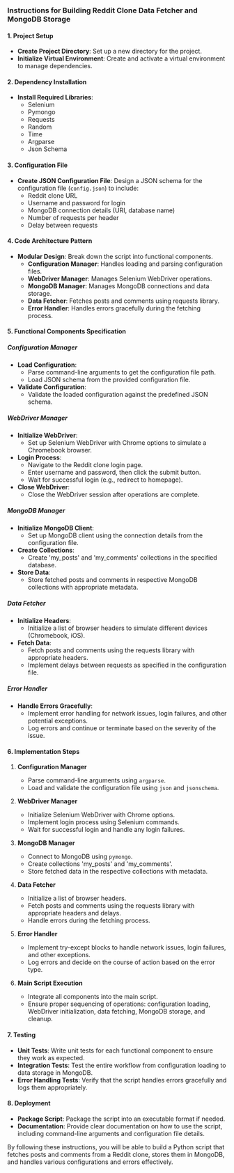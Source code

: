 ### Instructions for Building Reddit Clone Data Fetcher and MongoDB Storage

#### 1. Project Setup
   - **Create Project Directory**: Set up a new directory for the project.
   - **Initialize Virtual Environment**: Create and activate a virtual environment to manage dependencies.

#### 2. Dependency Installation
   - **Install Required Libraries**:
     - Selenium
     - Pymongo
     - Requests
     - Random
     - Time
     - Argparse
     - Json Schema

#### 3. Configuration File
   - **Create JSON Configuration File**: Design a JSON schema for the configuration file (`config.json`) to include:
     - Reddit clone URL
     - Username and password for login
     - MongoDB connection details (URI, database name)
     - Number of requests per header
     - Delay between requests

#### 4. Code Architecture Pattern
   - **Modular Design**: Break down the script into functional components.
     - **Configuration Manager**: Handles loading and parsing configuration files.
     - **WebDriver Manager**: Manages Selenium WebDriver operations.
     - **MongoDB Manager**: Manages MongoDB connections and data storage.
     - **Data Fetcher**: Fetches posts and comments using requests library.
     - **Error Handler**: Handles errors gracefully during the fetching process.

#### 5. Functional Components Specification

##### Configuration Manager
   - **Load Configuration**:
     - Parse command-line arguments to get the configuration file path.
     - Load JSON schema from the provided configuration file.
   - **Validate Configuration**:
     - Validate the loaded configuration against the predefined JSON schema.

##### WebDriver Manager
   - **Initialize WebDriver**:
     - Set up Selenium WebDriver with Chrome options to simulate a Chromebook browser.
   - **Login Process**:
     - Navigate to the Reddit clone login page.
     - Enter username and password, then click the submit button.
     - Wait for successful login (e.g., redirect to homepage).
   - **Close WebDriver**:
     - Close the WebDriver session after operations are complete.

##### MongoDB Manager
   - **Initialize MongoDB Client**:
     - Set up MongoDB client using the connection details from the configuration file.
   - **Create Collections**:
     - Create 'my_posts' and 'my_comments' collections in the specified database.
   - **Store Data**:
     - Store fetched posts and comments in respective MongoDB collections with appropriate metadata.

##### Data Fetcher
   - **Initialize Headers**:
     - Initialize a list of browser headers to simulate different devices (Chromebook, iOS).
   - **Fetch Data**:
     - Fetch posts and comments using the requests library with appropriate headers.
     - Implement delays between requests as specified in the configuration file.

##### Error Handler
   - **Handle Errors Gracefully**:
     - Implement error handling for network issues, login failures, and other potential exceptions.
     - Log errors and continue or terminate based on the severity of the issue.

#### 6. Implementation Steps

1. **Configuration Manager**
   - Parse command-line arguments using `argparse`.
   - Load and validate the configuration file using `json` and `jsonschema`.

2. **WebDriver Manager**
   - Initialize Selenium WebDriver with Chrome options.
   - Implement login process using Selenium commands.
   - Wait for successful login and handle any login failures.

3. **MongoDB Manager**
   - Connect to MongoDB using `pymongo`.
   - Create collections 'my_posts' and 'my_comments'.
   - Store fetched data in the respective collections with metadata.

4. **Data Fetcher**
   - Initialize a list of browser headers.
   - Fetch posts and comments using the requests library with appropriate headers and delays.
   - Handle errors during the fetching process.

5. **Error Handler**
   - Implement try-except blocks to handle network issues, login failures, and other exceptions.
   - Log errors and decide on the course of action based on the error type.

6. **Main Script Execution**
   - Integrate all components into the main script.
   - Ensure proper sequencing of operations: configuration loading, WebDriver initialization, data fetching, MongoDB storage, and cleanup.

#### 7. Testing
   - **Unit Tests**: Write unit tests for each functional component to ensure they work as expected.
   - **Integration Tests**: Test the entire workflow from configuration loading to data storage in MongoDB.
   - **Error Handling Tests**: Verify that the script handles errors gracefully and logs them appropriately.

#### 8. Deployment
   - **Package Script**: Package the script into an executable format if needed.
   - **Documentation**: Provide clear documentation on how to use the script, including command-line arguments and configuration file details.

By following these instructions, you will be able to build a Python script that fetches posts and comments from a Reddit clone, stores them in MongoDB, and handles various configurations and errors effectively.